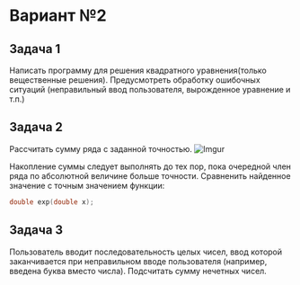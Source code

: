 # Вариант №2

## Задача 1

Написать программу для решения квадратного уравнения(только вещественные решения).
Предусмотреть обработку ошибочных ситуаций (неправильный ввод пользователя, вырожденное уравнение и т.п.)

## Задача 2

Рассчитать сумму ряда с заданной точностью. 
![Imgur](http://i.imgur.com/8iKeuhj.png)

Накопление суммы следует выполнять до тех пор, пока очередной член ряда по абсолютной величине больше точности.
Сравненить найденное значение с точным значением функции:
```c
double exp(double x);
```

## Задача 3

Пользователь вводит последовательность целых чисел, ввод которой заканчивается при неправильном
вводе пользователя (например, введена буква вместо числа). Подсчитать сумму нечетных чисел.
